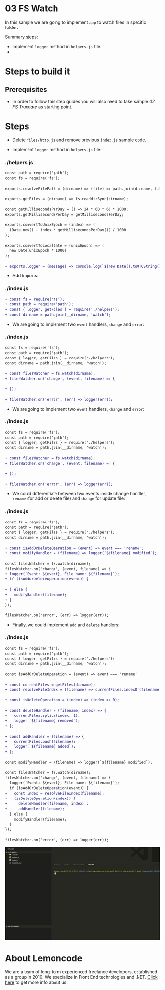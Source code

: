 # 03 FS Watch

In this sample we are going to implement `app` to watch files in specific folder.

Summary steps:

- Implement `logger` method in `helpers.js` file.
-

# Steps to build it

## Prerequisites

- In order to follow this step guides you will also need to take sample _02 FS Truncate_ as starting point.

# Steps

- Delete `files/http.js` and remove previous `index.js` sample code.

- Implement `logger` method in `helpers.js` file:

### ./helpers.js

```diff
const path = require('path');
const fs = require('fs');

exports.resolveFilePath = (dirname) => (file) => path.join(dirname, file);

exports.getFiles = (dirname) => fs.readdirSync(dirname);

const getMillisecondsPerDay = () => 24 * 60 * 60 * 1000;
exports.getMillisecondsPerDay = getMillisecondsPerDay;

exports.convertToUnixEpoch = (index) => (
  (Date.now() - index * getMillisecondsPerDay()) / 1000
);

exports.convertToLocalDate = (unixEpoch) => (
  new Date(unixEpoch * 1000)
);

+ exports.logger = (message) => console.log(`${new Date().toUTCString()}: ${message}`);

```

- Add imports:

### ./index.js

```diff
+ const fs = require('fs');
+ const path = require('path');
+ const { logger, getFiles } = require('./helpers');
+ const dirname = path.join(__dirname, 'watch');

```

- We are going to implement two `event` handlers, `change` and `error`:

### ./index.js

```diff
const fs = require('fs');
const path = require('path');
const { logger, getFiles } = require('./helpers');
const dirname = path.join(__dirname, 'watch');

+ const filesWatcher = fs.watch(dirname);
+ filesWatcher.on('change', (event, filename) => {

+ });

+ filesWatcher.on('error', (err) => logger(err));

```

- We are going to implement two `event` handlers, `change` and `error`:

### ./index.js

```diff
const fs = require('fs');
const path = require('path');
const { logger, getFiles } = require('./helpers');
const dirname = path.join(__dirname, 'watch');

+ const filesWatcher = fs.watch(dirname);
+ filesWatcher.on('change', (event, filename) => {

+ });

+ filesWatcher.on('error', (err) => logger(err));

```

- We could differentiate between two events inside change handler, `rename` (for add or delete file) and `change` for update file:

### ./index.js

```diff
const fs = require('fs');
const path = require('path');
const { logger, getFiles } = require('./helpers');
const dirname = path.join(__dirname, 'watch');

+ const isAddOrDeleteOperation = (event) => event === 'rename';
+ const modifyHandler = (filename) => logger(`${filename} modified`);

const filesWatcher = fs.watch(dirname);
filesWatcher.on('change', (event, filename) => {
+ logger(`Event: ${event}, File name: ${filename}`);
+ if (isAddOrDeleteOperation(event)) {

+ } else {
+   modifyHandler(filename);
+ }
});

filesWatcher.on('error', (err) => logger(err));

```

- Finally, we could implement `add` and `delete` handlers:

### ./index.js

```diff
const fs = require('fs');
const path = require('path');
const { logger, getFiles } = require('./helpers');
const dirname = path.join(__dirname, 'watch');

const isAddOrDeleteOperation = (event) => event === 'rename';

+ const currentFiles = getFiles(dirname);
+ const resolveFileIndex = (filename) => currentFiles.indexOf(filename);

+ const isDeleteOperation = (index) => (index >= 0);

+ const deleteHandler = (filename, index) => {
+   currentFiles.splice(index, 1);
+   logger(`${filename} removed`);
+ };

+ const addHandler = (filename) => {
+   currentFiles.push(filename);
+   logger(`${filename} added`);
+ };

const modifyHandler = (filename) => logger(`${filename} modified`);

const filesWatcher = fs.watch(dirname);
filesWatcher.on('change', (event, filename) => {
  logger(`Event: ${event}, File name: ${filename}`);
  if (isAddOrDeleteOperation(event)) {
+   const index = resolveFileIndex(filename);
+   (isDeleteOperation(index)) ?
+     deleteHandler(filename, index) :
+     addHandler(filename);
  } else {
    modifyHandler(filename);
  }
});

filesWatcher.on('error', (err) => logger(err));

```

![run app](../../99%20Resources/05%20Built-in%20Libraries/03%20FS%20Watch/run%20app.gif)

# About Lemoncode

We are a team of long-term experienced freelance developers, established as a group in 2010.
We specialize in Front End technologies and .NET. [Click here](http://lemoncode.net/services/en/#en-home) to get more info about us.
